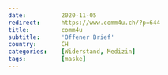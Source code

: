 ```yaml
---
date:          2020-11-05
redirect:      https://www.comm4u.ch/?p=644
title:         comm4u
subtitle:      'Offener Brief'
country:       CH
categories:    [Widerstand, Medizin]
tags:          [maske]
---
```

